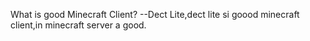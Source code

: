 What is good Minecraft Client?
--Dect Lite,dect lite si goood minecraft client,in minecraft server a good.
